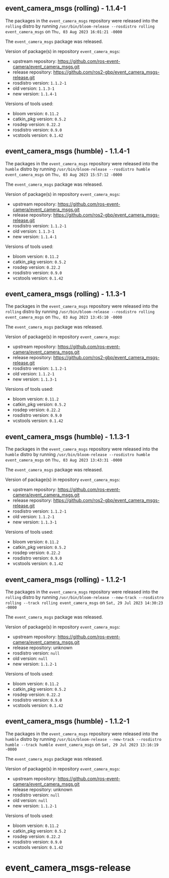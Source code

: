 ## event_camera_msgs (rolling) - 1.1.4-1

The packages in the `event_camera_msgs` repository were released into the `rolling` distro by running `/usr/bin/bloom-release --rosdistro rolling event_camera_msgs` on `Thu, 03 Aug 2023 16:01:21 -0000`

The `event_camera_msgs` package was released.

Version of package(s) in repository `event_camera_msgs`:

- upstream repository: https://github.com/ros-event-camera/event_camera_msgs.git
- release repository: https://github.com/ros2-gbp/event_camera_msgs-release.git
- rosdistro version: `1.1.2-1`
- old version: `1.1.3-1`
- new version: `1.1.4-1`

Versions of tools used:

- bloom version: `0.11.2`
- catkin_pkg version: `0.5.2`
- rosdep version: `0.22.2`
- rosdistro version: `0.9.0`
- vcstools version: `0.1.42`


## event_camera_msgs (humble) - 1.1.4-1

The packages in the `event_camera_msgs` repository were released into the `humble` distro by running `/usr/bin/bloom-release --rosdistro humble event_camera_msgs` on `Thu, 03 Aug 2023 15:57:12 -0000`

The `event_camera_msgs` package was released.

Version of package(s) in repository `event_camera_msgs`:

- upstream repository: https://github.com/ros-event-camera/event_camera_msgs.git
- release repository: https://github.com/ros2-gbp/event_camera_msgs-release.git
- rosdistro version: `1.1.2-1`
- old version: `1.1.3-1`
- new version: `1.1.4-1`

Versions of tools used:

- bloom version: `0.11.2`
- catkin_pkg version: `0.5.2`
- rosdep version: `0.22.2`
- rosdistro version: `0.9.0`
- vcstools version: `0.1.42`


## event_camera_msgs (rolling) - 1.1.3-1

The packages in the `event_camera_msgs` repository were released into the `rolling` distro by running `/usr/bin/bloom-release --rosdistro rolling event_camera_msgs` on `Thu, 03 Aug 2023 13:45:10 -0000`

The `event_camera_msgs` package was released.

Version of package(s) in repository `event_camera_msgs`:

- upstream repository: https://github.com/ros-event-camera/event_camera_msgs.git
- release repository: https://github.com/ros2-gbp/event_camera_msgs-release.git
- rosdistro version: `1.1.2-1`
- old version: `1.1.2-1`
- new version: `1.1.3-1`

Versions of tools used:

- bloom version: `0.11.2`
- catkin_pkg version: `0.5.2`
- rosdep version: `0.22.2`
- rosdistro version: `0.9.0`
- vcstools version: `0.1.42`


## event_camera_msgs (humble) - 1.1.3-1

The packages in the `event_camera_msgs` repository were released into the `humble` distro by running `/usr/bin/bloom-release --rosdistro humble event_camera_msgs` on `Thu, 03 Aug 2023 13:43:31 -0000`

The `event_camera_msgs` package was released.

Version of package(s) in repository `event_camera_msgs`:

- upstream repository: https://github.com/ros-event-camera/event_camera_msgs.git
- release repository: https://github.com/ros2-gbp/event_camera_msgs-release.git
- rosdistro version: `1.1.2-1`
- old version: `1.1.2-1`
- new version: `1.1.3-1`

Versions of tools used:

- bloom version: `0.11.2`
- catkin_pkg version: `0.5.2`
- rosdep version: `0.22.2`
- rosdistro version: `0.9.0`
- vcstools version: `0.1.42`


## event_camera_msgs (rolling) - 1.1.2-1

The packages in the `event_camera_msgs` repository were released into the `rolling` distro by running `/usr/bin/bloom-release --new-track --rosdistro rolling --track rolling event_camera_msgs` on `Sat, 29 Jul 2023 14:30:23 -0000`

The `event_camera_msgs` package was released.

Version of package(s) in repository `event_camera_msgs`:

- upstream repository: https://github.com/ros-event-camera/event_camera_msgs.git
- release repository: unknown
- rosdistro version: `null`
- old version: `null`
- new version: `1.1.2-1`

Versions of tools used:

- bloom version: `0.11.2`
- catkin_pkg version: `0.5.2`
- rosdep version: `0.22.2`
- rosdistro version: `0.9.0`
- vcstools version: `0.1.42`


## event_camera_msgs (humble) - 1.1.2-1

The packages in the `event_camera_msgs` repository were released into the `humble` distro by running `/usr/bin/bloom-release --new-track --rosdistro humble --track humble event_camera_msgs` on `Sat, 29 Jul 2023 13:16:19 -0000`

The `event_camera_msgs` package was released.

Version of package(s) in repository `event_camera_msgs`:

- upstream repository: https://github.com/ros-event-camera/event_camera_msgs.git
- release repository: unknown
- rosdistro version: `null`
- old version: `null`
- new version: `1.1.2-1`

Versions of tools used:

- bloom version: `0.11.2`
- catkin_pkg version: `0.5.2`
- rosdep version: `0.22.2`
- rosdistro version: `0.9.0`
- vcstools version: `0.1.42`


# event_camera_msgs-release
